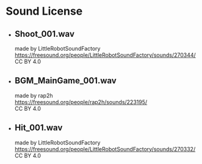 Sound License
=============
* ## Shoot_001.wav
   made by LittleRobotSoundFactory   
   https://freesound.org/people/LittleRobotSoundFactory/sounds/270344/   
   CC BY 4.0   

* ## BGM_MainGame_001.wav
   made by rap2h   
   https://freesound.org/people/rap2h/sounds/223195/   
   CC BY 4.0   

* ## Hit_001.wav
   made by LittleRobotSoundFactory   
   https://freesound.org/people/LittleRobotSoundFactory/sounds/270332/   
   CC BY 4.0   